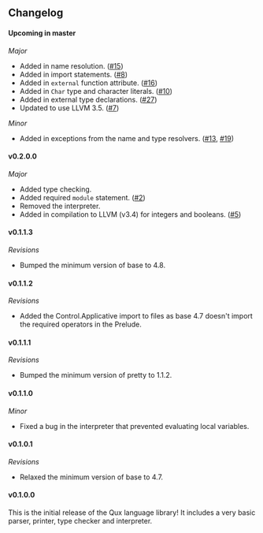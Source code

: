## Changelog

#### Upcoming in master

*Major*
* Added in name resolution. ([#15](https://github.com/qux-lang/language-qux/issues/15))
* Added in import statements. ([#8](https://github.com/qux-lang/language-qux/issues/8))
* Added in `external` function attribute. ([#16](https://github.com/qux-lang/language-qux/issues/16))
* Added in `Char` type and character literals. ([#10](https://github.com/qux-lang/language-qux/issues/10))
* Added in external type declarations. ([#27](https://github.com/qux-lang/language-qux/issues/27))
* Updated to use LLVM 3.5. ([#7](https://github.com/qux-lang/language-qux/issues/7))

*Minor*
* Added in exceptions from the name and type resolvers. ([#13](https://github.com/qux-lang/language-qux/issues/13), [#19](https://github.com/qux-lang/language-qux/issues/19))

#### v0.2.0.0

*Major*
* Added type checking.
* Added required `module` statement. ([#2](https://github.com/qux-lang/language-qux/issues/2))
* Removed the interpreter.
* Added in compilation to LLVM (v3.4) for integers and booleans. ([#5](https://github.com/qux-lang/language-qux/issues/5))

#### v0.1.1.3

*Revisions*
* Bumped the minimum version of base to 4.8.

#### v0.1.1.2

*Revisions*
* Added the Control.Applicative import to files as base 4.7 doesn't import the required operators in
    the Prelude.

#### v0.1.1.1

*Revisions*
* Bumped the minimum version of pretty to 1.1.2.

#### v0.1.1.0

*Minor*
* Fixed a bug in the interpreter that prevented evaluating local variables.

#### v0.1.0.1

*Revisions*
* Relaxed the minimum version of base to 4.7.

#### v0.1.0.0

This is the initial release of the Qux language library!
It includes a very basic parser, printer, type checker and interpreter.

